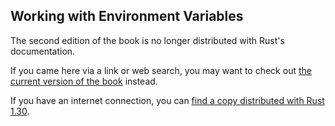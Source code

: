 ## Working with Environment Variables

The second edition of the book is no longer distributed with Rust's documentation.

If you came here via a link or web search, you may want to check out [the current
version of the book](../ch12-05-working-with-environment-variables.md) instead.

If you have an internet connection, you can [find a copy distributed with
Rust
1.30](https://doc.rust-lang.org/1.30.0/book/second-edition/ch12-05-working-with-environment-variables.html).
